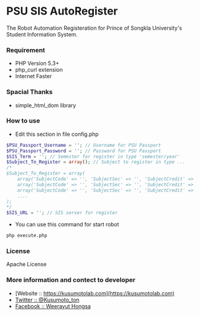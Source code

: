 # PSU SIS AutoRegister
The Robot Automation Registeration for Prince of Songkla University's Student Information System.
### Requirement
- PHP Version 5.3+
- php_curl extension
- Internet Faster

### Spacial Thanks
- simple_html_dom library

### How to use
- Edit this section in file config.php
```php
$PSU_Passport_Username = ''; // Username for PSU Passport
$PSU_Passport_Password = ''; // Password for PSU Passport
$SIS_Term = ''; // Semester for register in type 'semester/year'
$Subject_To_Register = array(); // Subject to register in type ...
/*
$Subject_To_Register = array(
    array('SubjectCode' => '', 'SubjectSec' => '', 'SubjectCredit' => ''),
    array('SubjectCode' => '', 'SubjectSec' => '', 'SubjectCredit' => ''),
    array('SubjectCode' => '', 'SubjectSec' => '', 'SubjectCredit' => ''),
    ....
);
*/
$SIS_URL = ''; // SIS server for register
```
- You can use this command for start robot
```sh
php execute.php
```

### License
Apache License

### More information and contect to developer
* [Website :: https://kusumotolab.com](https://kusumotolab.com)
* [Twitter :: @Kusumoto_ton](https://twtter.com/kusumoto_ton)
* [Facebook :: Weerayut Hongsa](https://facebook.com/Azerdar.t.Kusumoto)

